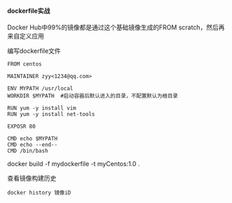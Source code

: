 #### dockerfile实战

Docker Hub中99%的镜像都是通过这个基础镜像生成的FROM scratch，然后再来自定义应用

编写dockerfile文件

```
FROM centos

MAINTAINER zyy<1234@qq.com>

ENV MYPATH /usr/local
WORKDIR $MYPATH  #启动容器后默认进入的目录，不配置默认为根目录

RUN yum -y install vim
RUN yum -y install net-tools

EXPOSR 80

CMD echo $MYPATH
CMD echo --end--
CMD /bin/bash
```
docker build -f mydockerfile -t myCentos:1.0 .

查看镜像构建历史
```
docker history 镜像iD
```
